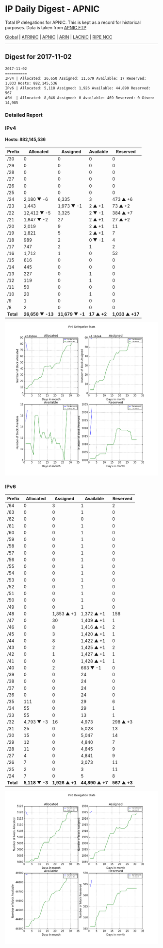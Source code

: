 # IP Daily Digest - APNIC

Total IP delegations for APNIC. This is kept as a record for historical purposes. Data is taken from [APNIC FTP](https://ftp.apnic.net/)

[Global](https://github.com/csmets/IP-Daily-Digest) | [AFRINIC](https://github.com/csmets/IP-Daily-Digest/tree/master/archives/AFRINIC) | [APNIC](https://github.com/csmets/IP-Daily-Digest/tree/master/archives/APNIC) | [ARIN](https://github.com/csmets/IP-Daily-Digest/tree/master/archives/ARIN) | [LACNIC](https://github.com/csmets/IP-Daily-Digest/tree/master/archives/LACNIC) | [RIPE NCC](https://github.com/csmets/IP-Daily-Digest/tree/master/archives/RIPE_NCC)

---

## Digest for 2017-11-02
```
2017-11-02
==========
IPv4 | Allocated: 26,650 Assigned: 11,679 Available: 17 Reserved: 1,033 Hosts: 882,145,536
IPv6 | Allocated: 5,118 Assigned: 1,926 Available: 44,890 Reserved: 567
ASN  | Allocated: 8,046 Assigned: 0 Available: 469 Reserved: 0 Given: 14,985
```

### Detailed Report

### IPv4

#### Hosts: **882,145,536**

| Prefix | Allocated | Assigned | Available | Reserved |
| ----- | ----- | ----- | ----- | ----- |
| /30 | 0 | 0 | 0 | 0 |
| /29 | 0 | 0 | 0 | 0 |
| /28 | 0 | 0 | 0 | 0 |
| /27 | 0 | 0 | 0 | 0 |
| /26 | 0 | 0 | 0 | 0 |
| /25 | 0 | 0 | 0 | 0 |
| /24 | 2,180 ▼ -6 | 6,335 | 3 | 473 ▲ +6 |
| /23 | 1,443 | 1,973 ▼ -1 | 2 ▲ +1 | 73 ▲ +2 |
| /22 | 12,412 ▼ -5 | 3,325 | 2 ▼ -1 | 384 ▲ +7 |
| /21 | 1,847 ▼ -2 | 27 | 2 ▲ +1 | 27 ▲ +2 |
| /20 | 2,019 | 9 | 2 ▲ +1 | 11 |
| /19 | 1,821 | 5 | 2 ▲ +1 | 7 |
| /18 | 989 | 2 | 0 ▼ -1 | 4 |
| /17 | 747 | 2 | 1 | 2 |
| /16 | 1,712 | 1 | 0 | 52 |
| /15 | 616 | 0 | 0 | 0 |
| /14 | 445 | 0 | 0 | 0 |
| /13 | 227 | 0 | 1 | 0 |
| /12 | 119 | 0 | 1 | 0 |
| /11 | 50 | 0 | 0 | 0 |
| /10 | 20 | 0 | 1 | 0 |
| /9 | 1 | 0 | 0 | 0 |
| /8 | 2 | 0 | 0 | 0 |
| **Total** | **26,650 ▼ -13** | **11,679 ▼ -1** | **17 ▲ +2** | **1,033 ▲ +17** |

![ipv4-stats](ipv4-figure.png)

### IPv6

| Prefix | Allocated | Assigned | Available | Reserved |
| ----- | ----- | ----- | ----- | ----- |
| /64 | 0 | 3 | 1 | 2 |
| /63 | 0 | 0 | 1 | 0 |
| /62 | 0 | 0 | 0 | 0 |
| /61 | 0 | 0 | 1 | 0 |
| /60 | 0 | 0 | 1 | 0 |
| /59 | 0 | 0 | 1 | 0 |
| /58 | 0 | 0 | 1 | 0 |
| /57 | 0 | 0 | 1 | 0 |
| /56 | 0 | 0 | 1 | 0 |
| /55 | 0 | 0 | 1 | 0 |
| /54 | 0 | 0 | 1 | 0 |
| /53 | 0 | 0 | 1 | 0 |
| /52 | 0 | 0 | 1 | 0 |
| /51 | 0 | 0 | 1 | 0 |
| /50 | 0 | 0 | 1 | 0 |
| /49 | 0 | 0 | 1 | 0 |
| /48 | 0 | 1,853 ▲ +1 | 1,372 ▲ +1 | 158 |
| /47 | 0 | 30 | 1,409 ▲ +1 | 1 |
| /46 | 0 | 8 | 1,416 ▲ +1 | 2 |
| /45 | 0 | 3 | 1,420 ▲ +1 | 1 |
| /44 | 0 | 8 | 1,422 ▲ +1 | 0 |
| /43 | 0 | 2 | 1,425 ▲ +1 | 2 |
| /42 | 0 | 1 | 1,427 ▲ +1 | 1 |
| /41 | 0 | 0 | 1,428 ▲ +1 | 1 |
| /40 | 0 | 2 | 663 ▼ -1 | 0 |
| /39 | 0 | 0 | 24 | 0 |
| /38 | 0 | 0 | 24 | 0 |
| /37 | 0 | 0 | 24 | 0 |
| /36 | 0 | 0 | 24 | 0 |
| /35 | 111 | 0 | 29 | 6 |
| /34 | 55 | 0 | 29 | 1 |
| /33 | 55 | 0 | 13 | 1 |
| /32 | 4,793 ▼ -3 | 16 | 4,973 | 298 ▲ +3 |
| /31 | 25 | 0 | 5,028 | 13 |
| /30 | 15 | 0 | 5,047 | 14 |
| /29 | 12 | 0 | 4,840 | 7 |
| /28 | 11 | 0 | 4,845 | 9 |
| /27 | 4 | 0 | 4,841 | 9 |
| /26 | 7 | 0 | 3,073 | 11 |
| /25 | 2 | 0 | 3 | 11 |
| /24 | 7 | 0 | 5 | 8 |
| **Total** | **5,118 ▼ -3** | **1,926 ▲ +1** | **44,890 ▲ +7** | **567 ▲ +3** |

![ipv6-stats](ipv6-figure.png)